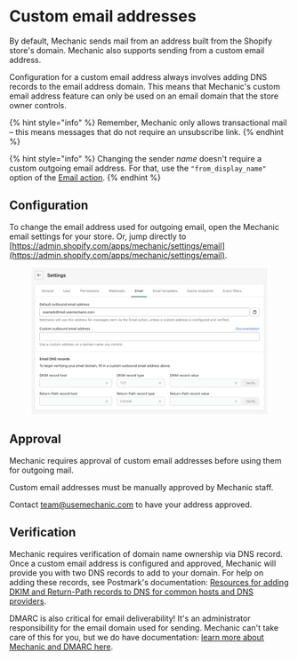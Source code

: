 # Custom email addresses

By default, Mechanic sends mail from an address built from the Shopify store's domain. Mechanic also supports sending from a custom email address.

Configuration for a custom email address always involves adding DNS records to the email address domain. This means that Mechanic's custom email address feature can only be used on an email domain that the store owner controls.

{% hint style="info" %}
Remember, Mechanic only allows transactional mail – this means messages that do not require an unsubscribe link.
{% endhint %}

{% hint style="info" %}
Changing the sender _name_ doesn't require a custom outgoing email address. For that, use the `"from_display_name"` option of the [Email action](../../core/actions/email.md).
{% endhint %}

## Configuration

To change the email address used for outgoing email, open the Mechanic email settings for your store. Or, jump directly to [https://admin.shopify.com/apps/mechanic/settings/email](https://admin.shopify.com/apps/mechanic/settings/email).

<figure><img src="../../.gitbook/assets/Screenshot 2023-03-09 at 4.41.31 PM.png" alt=""><figcaption></figcaption></figure>

## Approval

Mechanic requires approval of custom email addresses before using them for outgoing mail.

Custom email addresses must be manually approved by Mechanic staff.&#x20;

Contact [team@usemechanic.com](mailto:team@usemechanic.com) to have your address approved.

## Verification

Mechanic requires verification of domain name ownership via DNS record. Once a custom email address is configured and approved, Mechanic will provide you with two DNS records to add to your domain. For help on adding these records, see Postmark's documentation: [Resources for adding DKIM and Return-Path records to DNS for common hosts and DNS providers](https://postmarkapp.com/support/article/1090-resources-for-adding-dkim-and-return-path-records-to-dns-for-common-hosts-and-dns-providers).

DMARC is also critical for email deliverability! It's an administrator responsibility for the email domain used for sending. Mechanic can't take care of this for you, but we do have documentation: [learn more about Mechanic and DMARC here](dmarc.md).
